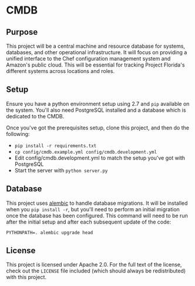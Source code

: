 # CMDB

## Purpose
This project will be a central machine and resource database for systems, databases,  and other operational infrastructure. It will focus on providing a unified interface to the Chef configuration management system and Amazon's public cloud. This will be essential for tracking Project Florida's different systems across locations and roles.

## Setup
Ensure you have a python environment setup using 2.7 and `pip` available on the
system. You'll also need PostgreSQL installed and a database which is dedicated
to the CMDB.

Once you've got the prerequisites setup, clone this project, and then do the
following:

* `pip install -r requirements.txt`
* `cp config/cmdb.example.yml config/cmdb.development.yml`
* Edit config/cmdb.development.yml to match the setup you've got with PostgreSQL
* Start the server with `python server.py`

## Database
This project uses [alembic](http://alembic.readthedocs.org/) to handle database
migrations. It will be installed when you `pip install -r`, but you'll need to
perform an initial migration once the database has been configured. This
command will need to be run after the initial setup and after each subsequent
update of the code:

```
PYTHONPATH=. alembic upgrade head
```

## License

This project is licensed under Apache 2.0. For the full text of the license,
check out the `LICENSE` file included (which should always be redistributed)
with this project.
